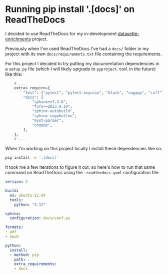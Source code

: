# Running pip install '.[docs]' on ReadTheDocs

I decided to use ReadTheDocs for my in-development [datasette-enrichments](https://github.com/datasette/datasette-enrichments) project.

Previously when I've used ReadTheDocs I've had a `docs/` folder in my project with its own `docs/requirements.txt` file containing the requirements.

For this project I decided to try putting my documentation dependencies in a `setup.py` file (which I will likely upgrade to `pyproject.toml` in the future) like this:

```python
    # ...
    extras_require={
        "test": ["pytest", "pytest-asyncio", "black", "cogapp", "ruff"],
        "docs": [
            "sphinx==7.2.6",
            "furo==2023.9.10",
            "sphinx-autobuild",
            "sphinx-copybutton",
            "myst-parser",
            "cogapp",
        ],
    },
    # ...
```
When I'm working on this project locally I install these dependencies like so:
```bash
pip install -e '.[docs]'
```
It took me a few iterations to figure it out, so here's how to run that same command on ReadTheDocs using the `.readthedocs.yaml` configuration file:

```yaml
version: 2

build:
  os: ubuntu-22.04
  tools:
    python: "3.12"

sphinx:
  configuration: docs/conf.py

formats:
- pdf
- epub

python:
  install:
  - method: pip
    path: .
    extra_requirements:
    - docs
```

